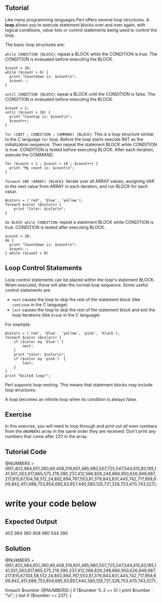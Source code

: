 Tutorial
--------
Like many programming languages Perl offers several loop structures. A **loop** allows you to execute statement blocks over and over again, with logical conditions, value lists or control statements being used to control the loop.

The basic loop structures are:

`while CONDITION {BLOCK}`: repeat a BLOCK while the CONDITION is true. The CONDITION is evaluated before executing the BLOCK.

	$count = 10;
	while ($count > 0) {
	  print "Countdown is: $count\n";
	  $count--;
	}

`until CONDITION {BLOCK}`: epeat a BLOCK until the CONDITION is false. The CONDITION is evaluated before executing the BLOCK.

	$count = 1;
	until ($count > 10) {
	  print "Countup is: $count\n";
	  $count++;
	}

`for (INIT ; CONDITION ; COMMAND) {BLOCK}`: This is a loop structure similar to the C language `for` loop. Before the loop starts execute INIT as the initialization sequence. Then repeat the statement BLOCK while CONDITION is true. CONDITION is tested before executing BLOCK. After each iteration, execute the COMMAND.

	for ($count = 1 ; $count < 10 ; $count++) {
	  print "My count is: $count\n";
	}

`foreach VAR (ARRAY) {BLOCK}`: iterate over all ARRAY values, assigning VAR to the next value from ARRAY in each iteration, and run BLOCK for each value.

	@colors = ('red', 'blue', 'yellow');
	foreach $color (@colors) {
		print "Color: $color\n";
	}

`do BLOCK while CONDITION`: repeat a statement BLOCK while CONDITION is true. CONDITION is tested after executing BLOCK.

	$count = 10;
	do {
	  print "Countdown is: $count\n";
	  $count--;
	} while ($count > 0)

## Loop Control Statements

Loop control statements can be placed within the loop's statement BLOCK. Wnen executed, these will alter the normal loop sequence. Some useful control statements are:

- `next` causes the loop to skip the rest of the statement block (like `continue` in the C language)
- `last` causes the loop to skip the rest of the statement block and exit the loop iterations  (like `break` in the C language)

For example:

	@colors = ('red', 'blue', 'yellow', 'pink', 'black');
	foreach $color (@colors) {
		if ($color eq 'blue') {
			next;
		}
		print "Color: $color\n";
		if ($color eq 'pink')  {
			last;
		}
	}
	print "Exited loop!";

Perl supports loop nesting. This means that statement blocks may include loop structures.

A loop becomes an infinite loop when its condition is always false.

Exercise
-------------
In this exercise, you will need to loop through and print out all even numbers from the `@NUMBERS` array in the same order they are received. Don't print any numbers that come after 237 in the array.

Tutorial Code
-------------
@NUMBERS = (951,402,984,651,360,69,408,319,601,485,980,507,725,547,544,615,83,165,141,501,263,617,865,575,219,390,237,412,566,826,248,866,950,626,949,687,217,815,67,104,58,512,24,892,894,767,553,81,379,843,831,445,742,717,958,609,842,451,688,753,854,685,93,857,440,380,126,721,328,753,470,743,527);

# write your code below

Expected Output
---------------
402
984
360
408
980
544
390

Solution
--------

@NUMBERS = (951,402,984,651,360,69,408,319,601,485,980,507,725,547,544,615,83,165,141,501,263,617,865,575,219,390,237,412,566,826,248,866,950,626,949,687,217,815,67,104,58,512,24,892,894,767,553,81,379,843,831,445,742,717,958,609,842,451,688,753,854,685,93,857,440,380,126,721,328,753,470,743,527);

foreach $number (@NUMBERS) {
	if ($number % 2 == 0) {
		print $number . "\n";
	}
    last if ($number == 237);
}

